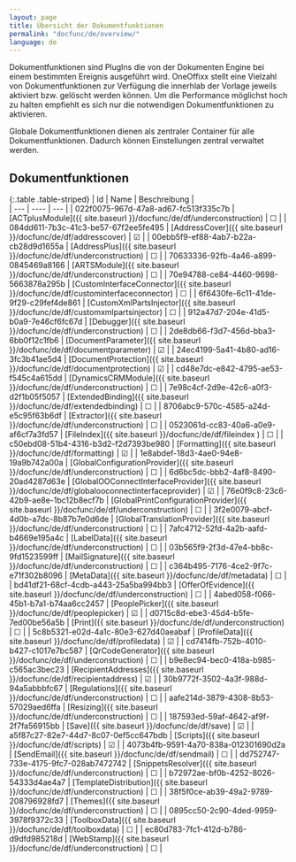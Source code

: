 ```yaml
---
layout: page
title: Übersicht der Dokumentfunktionen
permalink: "docfunc/de/overview/"
language: de
---
```


Dokumentfunktionen sind PlugIns die von der Dokumenten Engine bei einem bestimmten Ereignis ausgeführt wird. OneOffixx stellt eine Vielzahl von Dokumentfunktionen zur Verfügung die innerhlab der Vorlage jeweils aktiviert bzw. gelöscht werden können. Um die Performance möglichst hoch zu halten empfiehlt es sich nur die notwendigen Dokumentfunktionen zu aktivieren. 

Globale Dokumentfunktionen dienen als zentraler Container für alle Dokumentfunktionen. Dadurch können Einstellungen zentral verwaltet werden.

## Dokumentfunktionen 

{:.table .table-striped}
| Id  | Name | Beschreibung |                      
| --- | ---- | --- |
| 022f0075-967d-47a8-ad67-fc513f335c7b | [ACTplusModule]({{ site.baseurl }}/docfunc/de/df/underconstruction) | ☐ |
| 084dd611-7b3c-41c3-be57-67f2ee5fe495 | [AddressCover]({{ site.baseurl }}/docfunc/de/df/addresscover) | ☑ |
| 00ebb5f9-ef88-4ab7-b22a-cb28d9d1655a | [AddressPlus]({{ site.baseurl }}/docfunc/de/df/underconstruction) | ☐ |
| 70633336-92fb-4a46-a899-0845469a8166 | [ARTSModule]({{ site.baseurl }}/docfunc/de/df/underconstruction) | ☐ |
| 70e94788-ce84-4460-9698-5663878a295b | [CustomInterfaceConnector]({{ site.baseurl }}/docfunc/de/df/custominterfaceconnector) | ☐ |
| 6f6430fe-6c11-41de-9f29-c29fef4de861 | [CustomXmlPartsInjector]({{ site.baseurl }}/docfunc/de/df/customxmlpartsinjector) | ☐ |
| 912a47d7-204e-41d5-b0a9-7e46cf6fc67d | [Debugger]({{ site.baseurl }}/docfunc/de/df/underconstruction) | ☐ |
| 2de8db66-f3d7-456d-bba3-6bb0f12c1fb6 | [DocumentParameter]({{ site.baseurl }}/docfunc/de/df/documentparameter) | ☑  |
| 24ec4199-5a41-4b80-ad16-3fc3b41ae5d4 | [DocumentProtection]({{ site.baseurl }}/docfunc/de/df/documentprotection) |  ☑  |
| cd48e7dc-e842-4795-ae53-f545c4a615dd | [DynamicsCRMModule]({{ site.baseurl }}/docfunc/de/df/underconstruction) |  ☐  |
| 7e98c4cf-2d9e-42c6-a0f3-d2f1b05f5057 | [ExtendedBinding]({{ site.baseurl }}/docfunc/de/df/extendedbinding) |  ☐  |
| 8706abc9-570c-4585-a24d-e5c95f63b6df | [Extractor]({{ site.baseurl }}/docfunc/de/df/underconstruction) |  ☐  |
| 0523061d-cc83-40a6-a0e9-af6cf7a3fd57 | [FileIndex]({{ site.baseurl }}/docfunc/de/df/fileindex ) |  ☐  |
| c50ebd08-51b4-4316-b3d2-f2d7393be980 | [Formatting]({{ site.baseurl }}/docfunc/de/df/formatting) | ☑  |
| 1e8abdef-18d3-4ae0-94e8-19a9b742a00a | [GlobalConfigurationProvider]({{ site.baseurl }}/docfunc/de/df/underconstruction) |  ☐  |
| 6d6bc5dc-bbb2-4af8-8490-20ad4287d63e | [GlobalOOConnectInterfaceProvider]({{ site.baseurl }}/docfunc/de/df/globalooconnectinterfaceprovider) | ☑ |
| 76e0f9c8-23c6-42b9-ae8e-1bc12b8ecf7b | [GlobalPrintConfigurationProvider]({{ site.baseurl }}/docfunc/de/df/underconstruction) |  ☐  |
| 3f2e0079-abcf-4d0b-a7dc-8b87b7e0d6de | [GlobalTranslationProvider]({{ site.baseurl }}/docfunc/de/df/underconstruction) |  ☐  |
| 7afc4712-52fd-4a2b-aafd-b4669e195a4c | [LabelData]({{ site.baseurl }}/docfunc/de/df/underconstruction) |  ☐  |
| 03b565f9-2f3d-47e4-bb8c-9fd1523599ff | [MailSignature]({{ site.baseurl }}/docfunc/de/df/underconstruction) |  ☐  |
| c364b495-7176-4ce2-9f7c-e71f302b8096 | [MetaData]({{ site.baseurl }}/docfunc/de/df/metadata) | ☐ |
| bd41df21-68cf-4cdb-a443-25a5ba994bb3 | [OfferOfEvidence]({{ site.baseurl }}/docfunc/de/df/underconstruction) |  ☐  |
| 4abed058-f066-45b1-b7a1-b74aa6cc2457 | [PeoplePicker]({{ site.baseurl }}/docfunc/de/df/peoplepicker) | ☑ |
| d0715c8d-ebe3-45d4-b5fe-7ed00be56a5b | [Print]({{ site.baseurl }}/docfunc/de/df/underconstruction) |  ☐  |
| 5c8b5321-e02d-4a1c-80e3-627d40aeabaf | [ProfileData]({{ site.baseurl }}/docfunc/de/df/profiledata) | ☑  |
| cd7414fb-752b-4010-b427-c1017e7bc587 | [QrCodeGenerator]({{ site.baseurl }}/docfunc/de/df/underconstruction) |  ☐  |
| b9e8ec94-bec0-418a-b985-c565ac3bec23 | [RecipientAddresses]({{ site.baseurl }}/docfunc/de/df/recipientaddress) | ☑ |
| 30b9772f-3502-4a3f-988d-94a5abbbfc67 | [Regulations]({{ site.baseurl }}/docfunc/de/df/underconstruction) |  ☐  |
| aafe214d-3879-4308-8b53-57029aed6ffa | [Resizing]({{ site.baseurl }}/docfunc/de/df/underconstruction) |  ☐  |
| 187593ed-59af-4642-af9f-2f7fa56915bb | [Save]({{ site.baseurl }}/docfunc/de/df/save) | ☑ |
| a5f87c27-82e7-44d7-8c07-0ef5cc647bdb | [Scripts]({{ site.baseurl }}/docfunc/de/df/scripts) | ☑  |
| 4073b4fb-9591-4a70-838a-012301690d2a | [SendEmail]({{ site.baseurl }}/docfunc/de/df/sendmail) |  ☐  |
| dd752747-733e-4175-9fc7-028ab7472742 | [SnippetsResolver]({{ site.baseurl }}/docfunc/de/df/underconstruction) | ☐  |
| b72972ae-bf0b-4252-8026-54333d4ae4a7 | [TemplateDistribution]({{ site.baseurl }}/docfunc/de/df/underconstruction) |  ☐  |
| 38f5f0ce-ab39-49a2-9789-208796928fd7 | [Themes]({{ site.baseurl }}/docfunc/de/df/underconstruction) |  ☐  |
| 0895cc50-2c90-4ded-9959-3978f9372c33 | [ToolboxData]({{ site.baseurl }}/docfunc/de/df/toolboxdata) |  ☐  |
| ec80d783-7fc1-412d-b786-d9dfd985218d | [WebStamp]({{ site.baseurl }}/docfunc/de/df/underconstruction) |  ☐  |
